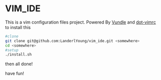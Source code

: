 VIM\_IDE
======
This is a vim configuration files project.
Powered By [Vundle](http://github.com/gmarik/vundle) and [dot-vimrc](https://github.com/humiaozuzu/dot-vimrc)
to install this

``` sh
#clone
git clone git@github.com:LanderlYoung/vim_ide.git <somewhere>
cd <somewhere>
#setup
./install.sh
```

then all done!

have fun!
